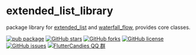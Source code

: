# extended_list_library

package library for [extended_list](https://github.com/fluttercandies/extended_list) and [waterfall_flow](https://github.com/fluttercandies/waterfall_flow), provides core classes.

[![pub package](https://img.shields.io/pub/v/extended_list_library.svg)](https://pub.dartlang.org/packages/extended_list_library) [![GitHub stars](https://img.shields.io/github/stars/fluttercandies/extended_list_library)](https://github.com/fluttercandies/extended_list_library/stargazers) [![GitHub forks](https://img.shields.io/github/forks/fluttercandies/extended_list_library)](https://github.com/fluttercandies/extended_list_library/network)  [![GitHub license](https://img.shields.io/github/license/fluttercandies/extended_list_library)](https://github.com/fluttercandies/extended_list_library/blob/master/LICENSE)  [![GitHub issues](https://img.shields.io/github/issues/fluttercandies/extended_list_library)](https://github.com/fluttercandies/extended_list_library/issues) <a href="https://qm.qq.com/q/ZyJbSVjfSU">![FlutterCandies QQ 群](https://img.shields.io/badge/dynamic/yaml?url=https%3A%2F%2Fraw.githubusercontent.com%2Ffluttercandies%2F.github%2Frefs%2Fheads%2Fmain%2Fdata.yml&query=%24.qq_group_number&label=QQ%E7%BE%A4&logo=qq&color=1DACE8)




